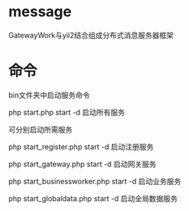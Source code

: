 # message
GatewayWork与yii2结合组成分布式消息服务器框架

# 命令
bin文件夹中启动服务命令

php start.php start -d 启动所有服务

可分别启动所需服务

  php start_register.php start -d 启动注册服务

  php start_gateway.php start -d 启动网关服务

  php start_businessworker.php start -d 启动业务服务

  php start_globaldata.php start -d 启动全局数据服务
